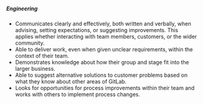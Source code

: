 ##### Engineering

* Communicates clearly and effectively, both written and verbally, when advising, setting expectations, or suggesting improvements. This applies whether interacting with team members, customers, or the wider community.
* Able to deliver work, even when given unclear requirements, within the context of their team.
* Demonstrates knowledge about how their group and stage fit into the larger business.
* Able to suggest alternative solutions to customer problems based on what they know about other areas of GitLab.
* Looks for opportunities for process improvements within their team and works with others to implement process changes.
